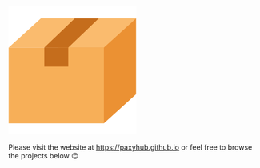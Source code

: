 ![Paxy Logo](paxy_logo.png)

Please visit the website at https://paxyhub.github.io or feel free to browse the projects below 😊
